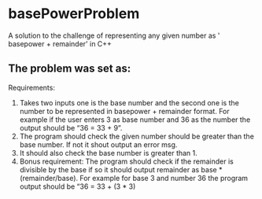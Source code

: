 # basePowerProblem
A solution to the challenge of representing any given number as ' basepower + remainder' in C++


## The problem was set as:
Requirements:
1. Takes two inputs one is the base number and the second one is the number to be
represented in basepower + remainder format. For example if the user enters 3 as base
number and 36 as the number the output should be “36 = 33 + 9”.
2. The program should check the given number should be greater than the base number. If
not it shout output an error msg.
3. It should also check the base number is greater than 1.
4. Bonus requirement: The program should check if the remainder is divisible by the
base if so it should output remainder as base * (remainder/base). For example for base
3 and number 36 the program output should be “36 = 33 + (3 * 3)
